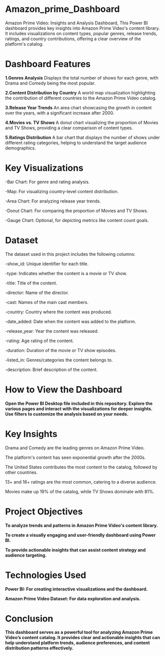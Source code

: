 # Amazon_prime_Dashboard
Amazon Prime Video: Insights and Analysis Dashboard, This Power BI dashboard provides key insights into Amazon Prime Video's content library. It includes visualizations on content types, popular genres, release trends, ratings, and country contributions, offering a clear overview of the platform's catalog.


# Dashboard Features
**1.Genres Analysis**
Displays the total number of shows for each genre, with Drama and Comedy being the most popular.

**2.Content Distribution by Country**
A world map visualization highlighting the contribution of different countries to the Amazon Prime Video catalog.

**3.Release Year Trends**
An area chart showcasing the growth in content over the years, with a significant increase after 2000.

**4.Movies vs. TV Shows**
A donut chart visualizing the proportion of Movies and TV Shows, providing a clear comparison of content types.

**5.Ratings Distribution**
A bar chart that displays the number of shows under different rating categories, helping to understand the target audience demographics.


# Key Visualizations

-Bar Chart: For genre and rating analysis.

-Map: For visualizing country-level content distribution.

-Area Chart: For analyzing release year trends.

-Donut Chart: For comparing the proportion of Movies and TV Shows.

-Gauge Chart: Optional, for depicting metrics like content count goals.

# Dataset

The dataset used in this project includes the following columns:

-show_id: Unique identifier for each title.

-type: Indicates whether the content is a movie or TV show.

-title: Title of the content.

-director: Name of the director.

-cast: Names of the main cast members.

-country: Country where the content was produced.

-date_added: Date when the content was added to the platform.

-release_year: Year the content was released.

-rating: Age rating of the content.

-duration: Duration of the movie or TV show episodes.

-listed_in: Genres/categories the content belongs to.

-description: Brief description of the content.


# How to View the Dashboard

**Open the Power BI Desktop file included in this repository.
Explore the various pages and interact with the visualizations for deeper insights.
Use filters to customize the analysis based on your needs.**


# Key Insights

Drama and Comedy are the leading genres on Amazon Prime Video.

The platform's content has seen exponential growth after the 2000s.

The United States contributes the most content to the catalog, followed by other countries.

13+ and 16+ ratings are the most common, catering to a diverse audience.

Movies make up 19% of the catalog, while TV Shows dominate with 81%.


# Project Objectives

**To analyze trends and patterns in Amazon Prime Video's content library.**

**To create a visually engaging and user-friendly dashboard using Power BI.**

**To provide actionable insights that can assist content strategy and audience targeting.**


# Technologies Used

**Power BI: For creating interactive visualizations and the dashboard.**

**Amazon Prime Video Dataset: For data exploration and analysis.**


# Conclusion

**This dashboard serves as a powerful tool for analyzing Amazon Prime Video’s content catalog. It provides clear and actionable insights that can help understand 
platform trends, audience preferences, and content distribution patterns effectively.**

